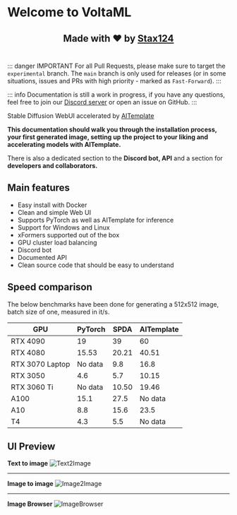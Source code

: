 # Welcome to VoltaML

<h2 align="center" style="border-bottom: 1px solid var(--vp-c-divider); padding-bottom: 24px;">
Made with ❤️ by <a href="https://github.com/Stax124" target="_blank">Stax124</a>
</h2>

::: danger IMPORTANT
For all Pull Requests, please make sure to target the `experimental` branch. The `main` branch is only used for releases (or in some situations, issues and PRs with high priority - marked as `Fast-Forward`).
:::

::: info
Documentation is still a work in progress, if you have any questions, feel free to join our [Discord server](https://discord.gg/pY5SVyHmWm) or open an issue on GitHub.
:::

Stable Diffusion WebUI accelerated by <a href="https://github.com/facebookincubator/AITemplate">AITemplate</a>

**This documentation should walk you through the installation process, your first generated image, setting up the project to your liking and accelerating models with AITemplate.**

There is also a dedicated section to the **Discord bot, API** and a section for **developers and collaborators.**

## Main features

- Easy install with Docker
- Clean and simple Web UI
- Supports PyTorch as well as AITemplate for inference
- Support for Windows and Linux
- xFormers supported out of the box
- GPU cluster load balancing
- Discord bot
- Documented API
- Clean source code that should be easy to understand

## Speed comparison

The below benchmarks have been done for generating a 512x512 image, batch size of one, measured in it/s.

| GPU             | PyTorch | SPDA  | AITemplate |
| --------------- | ------- | ----- | ---------- |
| RTX 4090        | 19      | 39    | 60         |
| RTX 4080        | 15.53   | 20.21 | 40.51      |
| RTX 3070 Laptop | No data | 9.8   | 16.8       |
| RTX 3050        | 4.6     | 5.7   | 10.15      |
| RTX 3060 Ti     | No data | 10.50 | 19.46      |
| A100            | 15.1    | 27.5  | No data    |
| A10             | 8.8     | 15.6  | 23.5       |
| T4              | 4.3     | 5.5   | No data    |

## UI Preview

**Text to image**
![Text2Image](../static/frontend/frontend-txt2img.webp)

<hr>

**Image to image**
![Image2Image](../static/frontend/frontend-img2img.webp)

<hr>

**Image Browser**
![ImageBrowser](../static/frontend/frontend-browser.webp)

